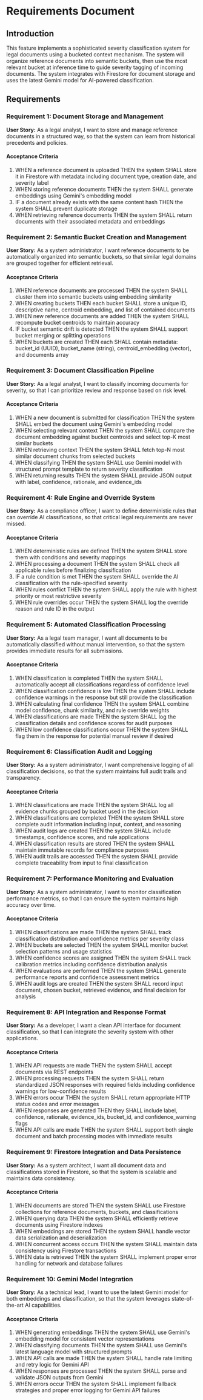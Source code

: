 # Requirements Document

## Introduction

This feature implements a sophisticated severity classification system for legal documents using a bucketed context mechanism. The system will organize reference documents into semantic buckets, then use the most relevant bucket at inference time to guide severity tagging of incoming documents. The system integrates with Firestore for document storage and uses the latest Gemini model for AI-powered classification.

## Requirements

### Requirement 1: Document Storage and Management

**User Story:** As a legal analyst, I want to store and manage reference documents in a structured way, so that the system can learn from historical precedents and policies.

#### Acceptance Criteria

1. WHEN a reference document is uploaded THEN the system SHALL store it in Firestore with metadata including document type, creation date, and severity label
2. WHEN storing reference documents THEN the system SHALL generate embeddings using Gemini's embedding model
3. IF a document already exists with the same content hash THEN the system SHALL prevent duplicate storage
4. WHEN retrieving reference documents THEN the system SHALL return documents with their associated metadata and embeddings

### Requirement 2: Semantic Bucket Creation and Management

**User Story:** As a system administrator, I want reference documents to be automatically organized into semantic buckets, so that similar legal domains are grouped together for efficient retrieval.

#### Acceptance Criteria

1. WHEN reference documents are processed THEN the system SHALL cluster them into semantic buckets using embedding similarity
2. WHEN creating buckets THEN each bucket SHALL store a unique ID, descriptive name, centroid embedding, and list of contained documents
3. WHEN new reference documents are added THEN the system SHALL recompute bucket centroids to maintain accuracy
4. IF bucket semantic drift is detected THEN the system SHALL support bucket merging or splitting operations
5. WHEN buckets are created THEN each SHALL contain metadata: bucket_id (UUID), bucket_name (string), centroid_embedding (vector), and documents array

### Requirement 3: Document Classification Pipeline

**User Story:** As a legal analyst, I want to classify incoming documents for severity, so that I can prioritize review and response based on risk level.

#### Acceptance Criteria

1. WHEN a new document is submitted for classification THEN the system SHALL embed the document using Gemini's embedding model
2. WHEN selecting relevant context THEN the system SHALL compare the document embedding against bucket centroids and select top-K most similar buckets
3. WHEN retrieving context THEN the system SHALL fetch top-N most similar document chunks from selected buckets
4. WHEN classifying THEN the system SHALL use Gemini model with structured prompt template to return severity classification
5. WHEN returning results THEN the system SHALL provide JSON output with label, confidence, rationale, and evidence_ids

### Requirement 4: Rule Engine and Override System

**User Story:** As a compliance officer, I want to define deterministic rules that can override AI classifications, so that critical legal requirements are never missed.

#### Acceptance Criteria

1. WHEN deterministic rules are defined THEN the system SHALL store them with conditions and severity mappings
2. WHEN processing a document THEN the system SHALL check all applicable rules before finalizing classification
3. IF a rule condition is met THEN the system SHALL override the AI classification with the rule-specified severity
4. WHEN rules conflict THEN the system SHALL apply the rule with highest priority or most restrictive severity
5. WHEN rule overrides occur THEN the system SHALL log the override reason and rule ID in the output

### Requirement 5: Automated Classification Processing

**User Story:** As a legal team manager, I want all documents to be automatically classified without manual intervention, so that the system provides immediate results for all submissions.

#### Acceptance Criteria

1. WHEN classification is completed THEN the system SHALL automatically accept all classifications regardless of confidence level
2. WHEN classification confidence is low THEN the system SHALL include confidence warnings in the response but still provide the classification
3. WHEN calculating final confidence THEN the system SHALL combine model confidence, chunk similarity, and rule override weights
4. WHEN classifications are made THEN the system SHALL log the classification details and confidence scores for audit purposes
5. WHEN low confidence classifications occur THEN the system SHALL flag them in the response for potential manual review if desired

### Requirement 6: Classification Audit and Logging

**User Story:** As a system administrator, I want comprehensive logging of all classification decisions, so that the system maintains full audit trails and transparency.

#### Acceptance Criteria

1. WHEN classifications are made THEN the system SHALL log all evidence chunks grouped by bucket used in the decision
2. WHEN classifications are completed THEN the system SHALL store complete audit information including input, context, and reasoning
3. WHEN audit logs are created THEN the system SHALL include timestamps, confidence scores, and rule applications
4. WHEN classification results are stored THEN the system SHALL maintain immutable records for compliance purposes
5. WHEN audit trails are accessed THEN the system SHALL provide complete traceability from input to final classification

### Requirement 7: Performance Monitoring and Evaluation

**User Story:** As a system administrator, I want to monitor classification performance metrics, so that I can ensure the system maintains high accuracy over time.

#### Acceptance Criteria

1. WHEN classifications are made THEN the system SHALL track classification distribution and confidence metrics per severity class
2. WHEN buckets are selected THEN the system SHALL monitor bucket selection patterns and usage statistics
3. WHEN confidence scores are assigned THEN the system SHALL track calibration metrics including confidence distribution analysis
4. WHEN evaluations are performed THEN the system SHALL generate performance reports and confidence assessment metrics
5. WHEN audit logs are created THEN the system SHALL record input document, chosen bucket, retrieved evidence, and final decision for analysis

### Requirement 8: API Integration and Response Format

**User Story:** As a developer, I want a clean API interface for document classification, so that I can integrate the severity system with other applications.

#### Acceptance Criteria

1. WHEN API requests are made THEN the system SHALL accept documents via REST endpoints
2. WHEN processing requests THEN the system SHALL return standardized JSON responses with required fields including confidence warnings for low-confidence results
3. WHEN errors occur THEN the system SHALL return appropriate HTTP status codes and error messages
4. WHEN responses are generated THEN they SHALL include label, confidence, rationale, evidence_ids, bucket_id, and confidence_warning flags
5. WHEN API calls are made THEN the system SHALL support both single document and batch processing modes with immediate results

### Requirement 9: Firestore Integration and Data Persistence

**User Story:** As a system architect, I want all document data and classifications stored in Firestore, so that the system is scalable and maintains data consistency.

#### Acceptance Criteria

1. WHEN documents are stored THEN the system SHALL use Firestore collections for reference documents, buckets, and classifications
2. WHEN querying data THEN the system SHALL efficiently retrieve documents using Firestore indexes
3. WHEN embeddings are stored THEN the system SHALL handle vector data serialization and deserialization
4. WHEN concurrent access occurs THEN the system SHALL maintain data consistency using Firestore transactions
5. WHEN data is retrieved THEN the system SHALL implement proper error handling for network and database failures

### Requirement 10: Gemini Model Integration

**User Story:** As a technical lead, I want to use the latest Gemini model for both embeddings and classification, so that the system leverages state-of-the-art AI capabilities.

#### Acceptance Criteria

1. WHEN generating embeddings THEN the system SHALL use Gemini's embedding model for consistent vector representations
2. WHEN classifying documents THEN the system SHALL use Gemini's latest language model with structured prompts
3. WHEN API calls are made THEN the system SHALL handle rate limiting and retry logic for Gemini API
4. WHEN responses are processed THEN the system SHALL parse and validate JSON outputs from Gemini
5. WHEN errors occur THEN the system SHALL implement fallback strategies and proper error logging for Gemini API failures